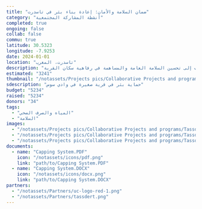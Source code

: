 ```yaml
---
title: "ضمان السلامة والأمان: إعادة بناء بئر في تاسدرت"
category: "أنشطة المشاركة المجتمعية"
completed: true
ongoing: false
collab: false
commu: true
latitude: 30.5323
longitude: -7.9253
date: 2024-01-01
location: "تاسدرت، المغرب"
description: "بالشراكة مع جمعية شباب تاسدرت، يركز هذا المشروع على حماية بئر في قرية صغيرة في وادي سوس بالمغرب، التي أصبحت خطرًا عامًا على السكان. يتضمن المبادرة إعادة بناء البئر واستبدال الباب بواحد جديد وآمن من أجل ضمان السلامة ومنع الحوادث. يعالج هذا المشروع المخاوف العاجلة المتعلقة بالسلامة ويساعد في حماية المجتمع من المخاطر المحتملة المرتبطة بالبئر. من خلال تعزيز أمان البئر، نهدف إلى تحسين السلامة العامة والمساهمة في رفاهية سكان القرية."
estimated: "3241"
thumbnail: "/notassets/Projects pics/Collaborative Projects and programs/Tassdert Well Safeguarding/pic1.webp"
sdescription: "حماية بئر في قرية صغيرة في وادي سوس"
budget: "5234"
raised: "5234"
donors: "34"
tags:
  - "المياه والصرف الصحي"
  - "السلامة"
images:
  - "/notassets/Projects pics/Collaborative Projects and programs/Tassdert Well Safeguarding/pic1.webp"
  - "/notassets/Projects pics/Collaborative Projects and programs/Tassdert Well Safeguarding/pic2.webp"
  - "/notassets/Projects pics/Collaborative Projects and programs/Tassdert Well Safeguarding/pic3.webp"
documents:
  - name: "Capping System.PDF"
    icon: "/notassets/icons/pdf.png"
    link: "path/to/Capping System.PDF"
  - name: "Capping System.DOCX"
    icon: "/notassets/icons/docx.png"
    link: "path/to/Capping System.DOCX"
partners:
  - "/notassets/Partners/uc-logo-red-1.png"
  - "/notassets/Partners/tassdert.png"
---
```

